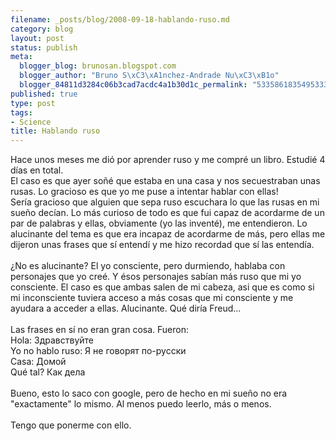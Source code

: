 ```yaml
--- 
filename: _posts/blog/2008-09-18-hablando-ruso.md
category: blog
layout: post
status: publish
meta: 
  blogger_blog: brunosan.blogspot.com
  blogger_author: "Bruno S\xC3\xA1nchez-Andrade Nu\xC3\xB1o"
  blogger_84811d3284c06b3cad7acdc4a1b30d1c_permalink: "533586183549533326"
published: true
type: post
tags: 
- Science
title: Hablando ruso
---
```

Hace unos meses me dió por aprender ruso y me compré un libro. Estudié 4 días en total.<br />El caso es que ayer soñé que estaba en una casa y nos secuestraban unas rusas. Lo gracioso es que yo me puse a intentar hablar con ellas!<br />Sería gracioso que alguien que sepa ruso escuchara lo que las rusas en mi sueño decían. Lo más curioso de todo es que fui capaz de acordarme de un par de palabras y ellas, obviamente (yo las inventé), me entendieron. Lo alucinante del tema es que era incapaz de acordarme de más, pero ellas me dijeron unas frases que sí entendí y me hizo recordad que sí las entendía. <br /><br />¿No es alucinante? El yo consciente, pero durmiendo, hablaba con personajes que yo creé. Y ésos personajes sabían más ruso que mi yo consciente. El caso es que ambas salen de mi cabeza, asi que es como si mi inconsciente tuviera acceso a más cosas que mi consciente y me ayudara a acceder a ellas. Alucinante. Qué diría Freud...<br /><br />Las frases en sí no eran gran cosa. Fueron:<br />Hola: Здравствуйте<br />Yo no hablo ruso: Я не говорят по-русски<br />Casa: Домой <br />Qué tal? Как дела<br /> <br /> Bueno, esto lo saco con google, pero de hecho en mi sueño no era "exactamente" lo mismo. Al menos puedo leerlo, más o menos.<br /><br />Tengo que ponerme con ello.
